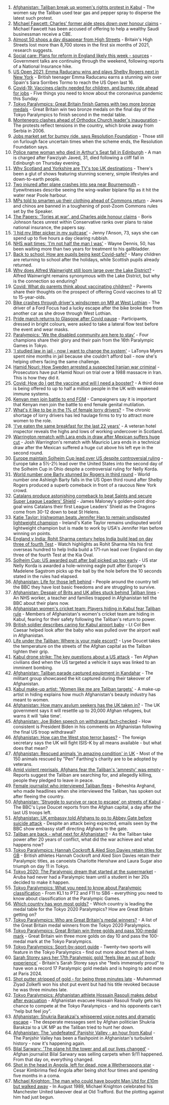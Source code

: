 1. [Afghanistan: Taliban break up women's rights protest in Kabul](https://www.bbc.co.uk/news/world-asia-58450230?at_medium=RSS&at_campaign=KARANGA) - The women say the Taliban used tear gas and pepper spray to disperse the latest such protest.
2. [Michael Fawcett: Charles' former aide steps down over honour claims](https://www.bbc.co.uk/news/uk-58451647?at_medium=RSS&at_campaign=KARANGA) - Michael Fawcett has been accused of offering to help a wealthy Saudi businessman receive a CBE.
3. [Almost 50 shops a day disappear from High Streets](https://www.bbc.co.uk/news/business-58433461?at_medium=RSS&at_campaign=KARANGA) - Britain's High Streets lost more than 8,700 stores in the first six months of 2021, research suggests.
4. [Social care: Plans for reform in England likely this week - sources](https://www.bbc.co.uk/news/uk-58452939?at_medium=RSS&at_campaign=KARANGA) - Government talks are continuing through the weekend, following reports of a National Insurance hike.
5. [US Open 2021: Emma Raducanu wins and plays Shelby Rogers next in New York](https://www.bbc.co.uk/sport/tennis/58430624?at_medium=RSS&at_campaign=KARANGA) - British teenager Emma Raducanu earns a stunning win over Spain's Sara Sorribes Tormo to reach the US Open last 16.
6. [Covid-19: Vaccines clarity needed for children, and bumpy ride ahead for jobs](https://www.bbc.co.uk/news/uk-58451321?at_medium=RSS&at_campaign=KARANGA) - Five things you need to know about the coronavirus pandemic this Sunday.
7. [Tokyo Paralympics: Great Britain finish Games with two more bronze medals](https://www.bbc.co.uk/sport/disability-sport/58452548?at_medium=RSS&at_campaign=KARANGA) - Great Britain win two bronze medals on the final day of the Tokyo Paralympics to finish second in the medal table.
8. [Montenegro clashes ahead of Orthodox Church leader's inauguration](https://www.bbc.co.uk/news/world-europe-58451372?at_medium=RSS&at_campaign=KARANGA) - The protests reflect tensions in the country, which broke away from Serbia in 2006.
9. [Jobs market set for bumpy ride, says Resolution Foundation](https://www.bbc.co.uk/news/business-58432352?at_medium=RSS&at_campaign=KARANGA) - Those still on furlough face uncertain times when the scheme ends, the Resolution Foundation says.
10. [Police name woman who died in Arthur's Seat fall in Edinburgh](https://www.bbc.co.uk/news/uk-scotland-edinburgh-east-fife-58450378?at_medium=RSS&at_campaign=KARANGA) - A man is charged after Fawziyah Javed, 31, died following a cliff fall in Edinburgh on Thursday evening.
11. [Why Scotland and Yorkshire are TV's top UK destinations](https://www.bbc.co.uk/news/entertainment-arts-58421232?at_medium=RSS&at_campaign=KARANGA) - There's been a glut of shows featuring stunning scenery, simple lifestyles and down-to-earth people.
12. [Two injured after plane crashes into sea near Bournemouth](https://www.bbc.co.uk/news/uk-england-dorset-58448700?at_medium=RSS&at_campaign=KARANGA) - Eyewitnesses describe seeing the wing-walker biplane flip as it hit the water near Poole harbour.
13. [MPs told to smarten up their clothing ahead of Commons return](https://www.bbc.co.uk/news/uk-politics-58448900?at_medium=RSS&at_campaign=KARANGA) - Jeans and chinos are banned in a toughening of post-Zoom Commons rules set by the Speaker.
14. [The Papers: 'Tories at war', and Charles aide honour claims](https://www.bbc.co.uk/news/blogs-the-papers-58451300?at_medium=RSS&at_campaign=KARANGA) - Boris Johnson faces unrest within Conservative ranks over plans to raise national insurance, the papers say.
15. ['I hid my litter picker in my suitcase'](https://www.bbc.co.uk/news/uk-england-leicestershire-58409725?at_medium=RSS&at_campaign=KARANGA) - Jenny I'Anson, 73, says she can spend up to five hours a day clearing rubbish.
16. [NHS wait times: 'I’m not half the man I was'](https://www.bbc.co.uk/news/health-58424718?at_medium=RSS&at_campaign=KARANGA) - Wayne Dennis, 50, has been waiting more than two years for treatment to his gallbladder.
17. [Back to school: How are pupils being kept Covid-safe?](https://www.bbc.co.uk/news/education-51643556?at_medium=RSS&at_campaign=KARANGA) - Many children are returning to school after the holidays, while Scottish pupils already returned.
18. [Why does Alfred Wainwright still loom large over the Lake District?](https://www.bbc.co.uk/news/uk-england-cumbria-57528980?at_medium=RSS&at_campaign=KARANGA) - Alfred Wainwright remains synonymous with the Lake District, but why is the connection so enduring?
19. [Covid: What do parents think about vaccinating children?](https://www.bbc.co.uk/news/uk-58447040?at_medium=RSS&at_campaign=KARANGA) - Parents share their thoughts on the prospect of offering Covid vaccines to all 12 to 15-year-olds.
20. [Bike crashes through driver's windscreen on M9 at West Lothian](https://www.bbc.co.uk/news/uk-scotland-edinburgh-east-fife-58450663?at_medium=RSS&at_campaign=KARANGA) - The driver of a Ford Focus had a lucky escape after the bike broke free from another car as she drove through West Lothian.
21. [Pride march returns to Glasgow after Covid pause](https://www.bbc.co.uk/news/uk-scotland-glasgow-west-58448655?at_medium=RSS&at_campaign=KARANGA) - Participants, dressed in bright colours, were asked to take a lateral flow test before the event and wear masks.
22. [Paralympics: ‘We the disabled community are here to stay’](https://www.bbc.co.uk/news/disability-58437671?at_medium=RSS&at_campaign=KARANGA) - Four champions share their glory and their pain from the 16th Paralympic Games in Tokyo.
23. ['I studied law in jail - now I want to change the system'](https://www.bbc.co.uk/news/stories-58311196?at_medium=RSS&at_campaign=KARANGA) - LaTonya Myers spent nine months in jail because she couldn’t afford bail - now she's helping others facing the same challenge.
24. [Hamid Nouri: How Sweden arrested a suspected Iranian war criminal](https://www.bbc.co.uk/news/world-europe-58421630?at_medium=RSS&at_campaign=KARANGA) - Prosecutors have put Hamid Nouri on trial over a 1988 massacre in Iran. This is how they did it.
25. [Covid: How do I get the vaccine and will I need a booster?](https://www.bbc.co.uk/news/health-55045639?at_medium=RSS&at_campaign=KARANGA) - A third dose is being offered to up to half a million people in the UK with weakened immune systems.
26. [Kenyan men join battle to end FGM](https://www.bbc.co.uk/news/world-africa-58200718?at_medium=RSS&at_campaign=KARANGA) - Campaigners say it is important that Kenyan men join the battle to end female genital mutilation.
27. [What's it like to be in the 1% of female lorry drivers?](https://www.bbc.co.uk/news/business-58401238?at_medium=RSS&at_campaign=KARANGA) - The chronic shortage of lorry drivers has led haulage firms to try to attract more women to the role.
28. ['I've eaten the same breakfast for the last 22 years'](https://www.bbc.co.uk/news/uk-scotland-scotland-business-58323888?at_medium=RSS&at_campaign=KARANGA) - A veteran hotel inspector reveals the highs and lows of working undercover in Scotland.
29. [Warrington rematch with Lara ends in draw after Mexican suffers huge cut](https://www.bbc.co.uk/sport/boxing/58451081?at_medium=RSS&at_campaign=KARANGA) - Josh Warrington's rematch with Mauricio Lara ends in a technical draw after the Mexican suffered a huge cut above his left eye in the second round.
30. [Europe maintain Solheim Cup lead over US despite controversial ruling](https://www.bbc.co.uk/sport/golf/58449686?at_medium=RSS&at_campaign=KARANGA) - Europe take a 5½-2½ lead over the United States into the second day of the Solheim Cup in Ohio despite a controversial ruling for Nelly Korda.
31. [World number one Barty stunned by Rogers in third round](https://www.bbc.co.uk/sport/tennis/58450803?at_medium=RSS&at_campaign=KARANGA) - World number one Ashleigh Barty falls in the US Open third round after Shelby Rogers produced a superb comeback in front of a raucous New York crowd.
32. [Catalans produce astonishing comeback to beat Saints and secure Super League Leaders' Shield](https://www.bbc.co.uk/sport/rugby-league/58449766?at_medium=RSS&at_campaign=KARANGA) - James Maloney's golden-point drop-goal wins Catalans their first League Leaders' Shield as the Dragons come from 30-12 down to beat St Helens.
33. [Katie Taylor: Irishwoman beats Jennifer Han to remain undisputed lightweight champion](https://www.bbc.co.uk/sport/boxing/58449310?at_medium=RSS&at_campaign=KARANGA) - Ireland's Katie Taylor remains undisputed world lightweight champion but is made to work by USA's Jennifer Han before winning on points.
34. [England v India: Rohit Sharma century helps India build lead on day three of fourth Test](https://www.bbc.co.uk/sport/av/cricket/58450783?at_medium=RSS&at_campaign=KARANGA) - Watch highlights as Rohit Sharma hits his first overseas hundred to help India build a 171-run lead over England on day three of the fourth Test at the Kia Oval.
35. [Solheim Cup: US awarded putt after ball picked up too early](https://www.bbc.co.uk/sport/av/golf/58451460?at_medium=RSS&at_campaign=KARANGA) - US star Nelly Korda is awarded a hole-winning eagle putt after Europe's Madelene Sagstrom picks up the ball by the hole before the 10 seconds stated in the rules had elapsed.
36. [Afghanistan: Life for those left behind](https://www.bbc.co.uk/news/world-asia-58434735?at_medium=RSS&at_campaign=KARANGA) - People around the country tell the BBC they have lost basic freedoms and are struggling to survive.
37. [Afghanistan: Despair of Brits and UK allies stuck behind Taliban lines](https://www.bbc.co.uk/news/uk-58434887?at_medium=RSS&at_campaign=KARANGA) - An NHS worker, a teacher and families trapped in Afghanistan tell the BBC about their plans now.
38. [Afghanistan women's cricket team: Players hiding in Kabul fear Taliban rule](https://www.bbc.co.uk/sport/cricket/58396310?at_medium=RSS&at_campaign=KARANGA) - Members of Afghanistan's women's cricket team are hiding in Kabul, fearing for their safety following the Taliban's return to power.
39. [British soldier describes caring for Kabul airport baby](https://www.bbc.co.uk/news/uk-58449866?at_medium=RSS&at_campaign=KARANGA) - Lt Col Ben Caesar helped look after the baby who was pulled over the airport wall in Afghanistan.
40. [Life under the Taliban: Where is your male escort?](https://www.bbc.co.uk/news/world-asia-58437713?at_medium=RSS&at_campaign=KARANGA) - Lyse Doucet takes the temperature on the streets of the Afghan capital as the Taliban tighten their grip.
41. [Kabul drone strike: The key questions about a US attack](https://www.bbc.co.uk/news/58401027?at_medium=RSS&at_campaign=KARANGA) - Ten Afghan civilians died when the US targeted a vehicle it says was linked to an imminent bombing.
42. [Afghanistan: Taliban parade captured equipment in Kandahar](https://www.bbc.co.uk/news/world-asia-58413817?at_medium=RSS&at_campaign=KARANGA) - The militant group showcased the kit captured during their takeover of Afghanistan.
43. [Kabul make-up artist: 'Women like me are Taliban targets'](https://www.bbc.co.uk/news/stories-58388333?at_medium=RSS&at_campaign=KARANGA) - A make-up artist in hiding explains how much Afghanistan's beauty industry has meant to women.
44. [Afghanistan: How many asylum seekers has the UK taken in?](https://www.bbc.co.uk/news/uk-58245684?at_medium=RSS&at_campaign=KARANGA) - The UK government says it will resettle up to 20,000 Afghan refugees, but warns it will 'take time'.
45. [Afghanistan: Joe Biden speech on withdrawal fact-checked](https://www.bbc.co.uk/news/58412530?at_medium=RSS&at_campaign=KARANGA) - How consistent is President Biden in his comments on Afghanistan following the final US troop withdrawal?
46. [Afghanistan: How can the West stop terror bases?](https://www.bbc.co.uk/news/uk-58395371?at_medium=RSS&at_campaign=KARANGA) - The foreign secretary says the UK will fight ISIS-K by all means available - but what does that mean?
47. [Afghanistan: Rescued animals 'in amazing condition' in UK](https://www.bbc.co.uk/news/uk-england-essex-58409613?at_medium=RSS&at_campaign=KARANGA) - Most of the 150 animals rescued by "Pen" Farthing's charity are to be adopted by veterans.
48. [Amid violent reprisals, Afghans fear the Taliban's 'amnesty' was empty](https://www.bbc.co.uk/news/world-asia-58395954?at_medium=RSS&at_campaign=KARANGA) - Reports suggest the Taliban are searching for, and allegedly killing, people they pledged to leave in peace.
49. [Female journalist who interviewed Taliban flees](https://www.bbc.co.uk/news/world-58401364?at_medium=RSS&at_campaign=KARANGA) - Beheshta Arghand, who made headlines when she interviewed the Taliban, has spoken out after fleeing the country.
50. [Afghanistan: 'Struggle to survive or race to escape' on streets of Kabul](https://www.bbc.co.uk/news/world-asia-58393245?at_medium=RSS&at_campaign=KARANGA) - The BBC's Lyse Doucet reports from the Afghan capital, a day after the last US troops left.
51. [Afghanistan: UK embassy told Afghans to go to Abbey Gate before suicide attack](https://www.bbc.co.uk/news/uk-58403047?at_medium=RSS&at_campaign=KARANGA) - Despite an attack being expected, emails seen by the BBC show embassy staff directing Afghans to the gate.
52. [Taliban are back - what next for Afghanistan?](https://www.bbc.co.uk/news/world-asia-49192495?at_medium=RSS&at_campaign=KARANGA) - As the Taliban take power after 20 years of conflict, what did the war achieve and what happens now?
53. [Tokyo Paralympics: Hannah Cockroft & Aled Sion Davies retain titles for GB](https://www.bbc.co.uk/sport/disability-sport/58445274?at_medium=RSS&at_campaign=KARANGA) - British athletes Hannah Cockroft and Aled Sion Davies retain their Paralympic titles, as canoeists Charlotte Henshaw and Laura Sugar also triumph on day 11 in Tokyo.
54. [Tokyo 2020: The Paralympic dream that started at the supermarket](https://www.bbc.co.uk/news/disability-57837062?at_medium=RSS&at_campaign=KARANGA) - Aruba had never had a Paralympic team until a student in her 20s decided to make it happen.
55. [Tokyo Paralympics: What you need to know about Paralympic classification](https://www.bbc.co.uk/sport/disability-sport/57396986?at_medium=RSS&at_campaign=KARANGA) - From KL1 to PT2 and F11 to SB6 - everything you need to know about classification at the Paralympic Games.
56. [Which country has won most golds?](https://www.bbc.co.uk/sport/disability-sport/58267874?at_medium=RSS&at_campaign=KARANGA) - Which country is leading the medal table for the Tokyo 2020 Paralympics? How are Great Britain getting on?
57. [Tokyo Paralympics: Who are Great Britain's medal winners?](https://www.bbc.co.uk/sport/disability-sport/58267875?at_medium=RSS&at_campaign=KARANGA) - A list of the Great Britain medal winners from the Tokyo 2020 Paralympics.
58. [Tokyo Paralympics: Great Britain win three golds and pass 100-medal mark](https://www.bbc.co.uk/sport/disability-sport/58431290?at_medium=RSS&at_campaign=KARANGA) - Great Britain win three more golds on day 10 and pass the 100-medal mark at the Tokyo Paralympics.
59. [Tokyo Paralympics: Sport-by-sport guide](https://www.bbc.co.uk/sport/disability-sport/58228171?at_medium=RSS&at_campaign=KARANGA) - Twenty-two sports will feature in the Tokyo Paralympics - find out more about them all here.
60. [Sarah Storey says her 17th Paralympic gold 'feels like an out of body experience'](https://www.bbc.co.uk/sport/disability-sport/58418157?at_medium=RSS&at_campaign=KARANGA) - Britain's Sarah Storey says she "feels immensely proud" to have won a record 17 Paralympic gold medals and is hoping to add more at Paris 2024.
61. [Shot putter stripped of gold - for being three minutes late](https://www.bbc.co.uk/news/world-asia-58405211?at_medium=RSS&at_campaign=KARANGA) - Muhammad Ziyad Zolkefli won his shot put event but had his title revoked because he was three minutes late.
62. [Tokyo Paralympics: Afghanistan athlete Hossain Rasouli makes debut after evacuation](https://www.bbc.co.uk/sport/disability-sport/58394964?at_medium=RSS&at_campaign=KARANGA) - Afghanistan evacuee Hossain Rasouli finally gets his chance to compete at the Tokyo Paralympics - and his opponents can't "help but feel joy".
63. [Afghanistan: Shukria Barakzai's whispered voice notes and dramatic escape](https://www.bbc.co.uk/news/world-asia-58345901?at_medium=RSS&at_campaign=KARANGA) - The desperate messages sent by Afghan politician Shukria Barakzai to a UK MP as the Taliban tried to hunt her down.
64. [Afghanistan: The 'undefeated' Panjshir Valley - an hour from Kabul](https://www.bbc.co.uk/news/world-asia-58329527?at_medium=RSS&at_campaign=KARANGA) - The Panjshir Valley has been a flashpoint in Afghanistan's turbulent history - now it's happening again.
65. [Bilal Sarwary: 'The plane hit the tower and all our lives changed'](https://www.bbc.co.uk/news/world-south-asia-58071592?at_medium=RSS&at_campaign=KARANGA) - Afghan journalist Bilal Sarwary was selling carpets when 9/11 happened. From that day on, everything changed.
66. [Shot in the head in Angola, left for dead, now a Wetherspoons star](https://www.bbc.co.uk/news/uk-58266180?at_medium=RSS&at_campaign=KARANGA) - Cesar Kimbirima fled Angola after being shot four times and spending five months in a coma.
67. [Michael Knighton: The man who could have bought Man Utd for £10m but walked away](https://www.bbc.co.uk/sport/football/58233755?at_medium=RSS&at_campaign=KARANGA) - In August 1989, Michael Knighton celebrated his Manchester United takeover deal at Old Trafford. But the plotting against him had just begun.
